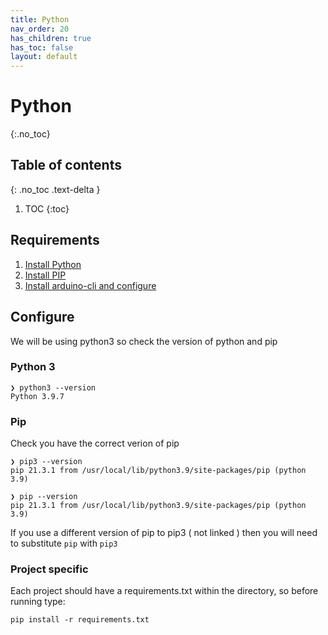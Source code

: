 ```yaml
---
title: Python 
nav_order: 20
has_children: true
has_toc: false
layout: default
---
```


# Python 
{:.no_toc}

## Table of contents
{: .no_toc .text-delta }

1. TOC
{:toc}

## Requirements

1. [Install Python](https://docs.python.org/3/index.html)
1. [Install PIP](https://pip.pypa.io/en/stable/installation)
1. [Install arduino-cli and configure](/arduino.md)

## Configure

We will be using python3 so check the version of python and pip

### Python 3
```
❯ python3 --version
Python 3.9.7
```

### Pip 
Check you have the correct verion of pip

```
❯ pip3 --version
pip 21.3.1 from /usr/local/lib/python3.9/site-packages/pip (python 3.9)

❯ pip --version
pip 21.3.1 from /usr/local/lib/python3.9/site-packages/pip (python 3.9)

```
If you use a different version of pip to pip3 ( not linked ) then you will need to substitute `pip` with `pip3`

### Project specific

Each project should have a requirements.txt within the directory, so before running type:

```pip install -r requirements.txt```

